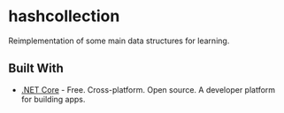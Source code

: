 # hashcollection

Reimplementation of some main data structures for learning.

## Built With

* [.NET Core](https://dotnet.microsoft.com/) - Free. Cross-platform. Open source. A developer platform for building apps.

